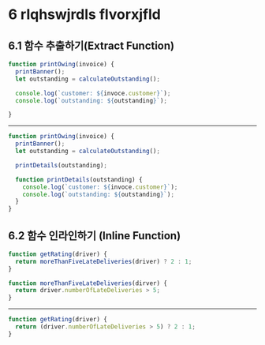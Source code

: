 # 6 rlqhswjrdls flvorxjfld

## 6.1 함수 추출하기(Extract Function)

```javascript
function printOwing(invoice) {
  printBanner();
  let outstanding = calculateOutstanding();

  console.log(`customer: ${invoce.customer}`);
  console.log(`outstanding: ${outstanding}`);

}
```

----

```javascript
function printOwing(invoice) {
  printBanner();
  let outstanding = calculateOutstanding();

  printDetails(outstanding);

  function printDetails(outstanding) {
    console.log(`customer: ${invoce.customer}`);
    console.log(`outstanding: ${outstanding}`);
  }
}
```

## 6.2 함수 인라인하기 (Inline Function)

```javascript
function getRating(driver) {
  return moreThanFiveLateDeliveries(driver) ? 2 : 1;
}

function moreThanFiveLateDeliveries(dirver) {
  return driver.numberOfLateDeliveries > 5;
}
```

---

```javascript
function getRating(driver) {
  return (driver.numberOfLateDeliveries > 5) ? 2 : 1;
}
```
